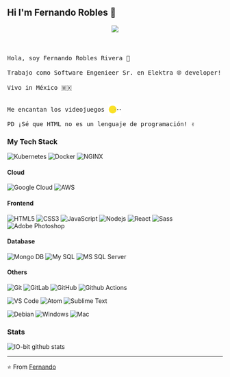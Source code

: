 ## Hi I'm Fernando Robles :fox_face:

<p align="center">
  <img src="https://media-exp1.licdn.com/dms/image/C4E16AQHyiteZxTPzSQ/profile-displaybackgroundimage-shrink_350_1400/0?e=1600905600&v=beta&t=1YUbtXfoPZH6y75isWJyCBj07UdH39aaIhTsMn2y81Q" width="30%">
  
  <br><br>
  <samp>
    Hola, soy Fernando Robles Rivera :wave:
    <br><br>
    Trabajo como Software Engenieer Sr. en Elektra :globe_with_meridians: developer!
    <br><br>
    Vivo in México :mexico:
    <br><br>
    Me encantan los videojuegos <img src="https://raw.githubusercontent.com/Aniket965/Aniket965/master/pacman.svg?sanitize=true" width="30" height="30" style=" position:relative; top:10px;">
     <br><br>
    PD ¡Sé que HTML no es un lenguaje de programación! :v:
  </samp>
</p>

### My Tech Stack

![Kubernetes](http://img.shields.io/badge/Kubernetes-2f69df?logo=kubernetes&logoColor=ffffff)
![Docker](https://img.shields.io/badge/-Docker-black?logo=docker)
![NGINX](http://img.shields.io/badge/-NGINX-269539?logo=nginx&logoColor=ffffff)

#### Cloud
![Google Cloud](http://img.shields.io/badge/Google%20Cloud-2f69df?logo=google-cloud&logoColor=ffffff)
![AWS](http://img.shields.io/badge/AWS-222e3c?logo=Amazon&logoColor=#f79400)

#### Frontend
![HTML5](https://img.shields.io/badge/-HTML5-%23E44D27?logo=html5&logoColor=ffffff)
![CSS3](https://img.shields.io/badge/-CSS3-%231572B6?logo=css3)
![JavaScript](https://img.shields.io/badge/-JavaScript-%23F7DF1C?&logo=javascript&logoColor=000000&labelColor=%23F7DF1C&color=%23FFCE5A)
![Nodejs](https://img.shields.io/badge/-Nodejs-black?logo=Node.js)
![React](https://img.shields.io/badge/-React-%23282C34?logo=react)
![Sass](https://img.shields.io/badge/-Sass-%23CC6699?logo=sass&logoColor=ffffff)
![Adobe Photoshop](http://img.shields.io/badge/-Abode%20Photoshop-26C9FF?logo=adobe-photoshop&logoColor=ffffff&labelColor=001d34)

#### Database
![Mongo DB](http://img.shields.io/badge/-mongo%20DB-269539?logo=mongodb&logoColor=green)
![My SQL](http://img.shields.io/badge/-MySql-005e87?&logo=mysql&logoColor=white)
![MS SQL Server](http://img.shields.io/badge/-MS%20SQL%20Server-CC2927?&logo=microsoft-sql-server&logoColor=ffffff)

#### Others
![Git](https://img.shields.io/badge/-Git-%23F05032?logo=git&logoColor=%23ffffff)
![GitLab](https://img.shields.io/badge/-GitLab-FCA121?logo=gitlab)
![GitHub](https://img.shields.io/badge/-GitHub-181717?logo=github)
![Github Actions](http://img.shields.io/badge/-Github%20Actions-2088FF?logo=github-actions&logoColor=ffffff)


![VS Code](http://img.shields.io/badge/-VS%20Code-007ACC?logo=visual-studio-code&logoColor=ffffff)
![Atom](http://img.shields.io/badge/Atom-222e3c?logo=Atom&logoColor=b476ae)
![Sublime Text](http://img.shields.io/badge/Sublime-494949?&logo=Sublime-text&logoColor=f79100)


![Debian](http://img.shields.io/badge/-Debian-A81D33?logo=debian&logoColor=ffffff)
![Windows](http://img.shields.io/badge/-Windows-0078D6?logo=windows&logoColor=ffffff)
![Mac](http://img.shields.io/badge/-Mac-000000?logo=apple&logoColor=ffffff)

### Stats 

![IO-bit github stats](https://github-readme-stats.vercel.app/api?username=IO-bit&show_icons=true&line_height=30)


---
⭐️ From [Fernando](https://github.com/IO-bit)
